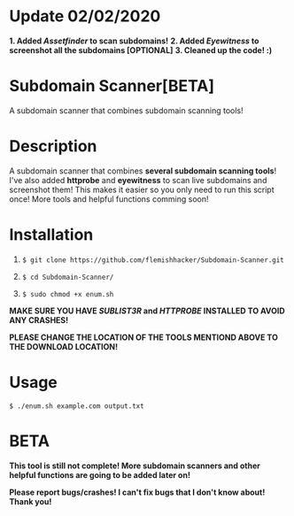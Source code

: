 
# Update 02/02/2020
**1. Added *Assetfinder* to scan subdomains!**
**2. Added *Eyewitness* to screenshot all the subdomains [OPTIONAL]**
**3. Cleaned up the code! :)**

# Subdomain Scanner[BETA]
A subdomain scanner that combines subdomain scanning tools!

# Description
A subdomain scanner that combines **several subdomain scanning tools**!
I've also added **httprobe** and **eyewitness** to scan live subdomains and screenshot them!
This makes it easier so you only need to run this script once! More tools and helpful functions comming soon! 

# Installation
1. `$ git clone https://github.com/flemishhacker/Subdomain-Scanner.git`

2. `$ cd Subdomain-Scanner/`

3. `$ sudo chmod +x enum.sh`

**MAKE SURE YOU HAVE *SUBLIST3R* and *HTTPROBE* INSTALLED TO AVOID ANY CRASHES!**

**PLEASE CHANGE THE LOCATION OF THE TOOLS MENTIOND ABOVE TO THE DOWNLOAD LOCATION!**

# Usage

`$ ./enum.sh example.com output.txt`

# BETA
**This tool is still not complete! More subdomain scanners and other helpful functions are going to be added later on!** 

**Please report bugs/crashes! I can't fix bugs that I don't know about! Thank you!**
